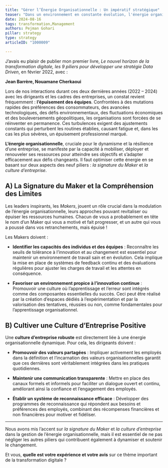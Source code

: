 ```yaml
---
title: "Gérer l’Énergie Organisationnelle : Un impératif stratégique"
teaser: "Dans un environnement en constante évolution, l'énergie organisationnelle est cruciale pour aligner les équipes et stimuler l'innovation. Découvrez comment optimiser cette ressource clé pour assurer la transformation et la performance de votre organisation."
date: 2024-08-16
tags: transformation,Management
authors: Pejman Gohari
pillar: strategy
type: strategy
articleID: "1000009"

---
```


J’avais eu plaisir de publier mon premier livre, _Le nouvel horizon de la transformation digitale, les 9 piliers pour développer une stratégie Data Driven_, en février 2022, avec :

**Jean Barrère, Nouamane Cherkaoui**

Lors de nos interactions durant ces deux dernières années (2022 – 2024) avec les dirigeants et les cadres des entreprises, un constat revient fréquemment : **l’épuisement des équipes**. Confrontées à des mutations rapides des préférences des consommateurs, des avancées technologiques, des défis environnementaux, des fluctuations économiques et des bouleversements géopolitiques, les organisations sont forcées de se réinventer en permanence. Ces turbulences exigent des ajustements constants qui perturbent les routines établies, causant fatigue et, dans les cas les plus sévères, un épuisement professionnel marqué.

**L’énergie organisationnelle**, cruciale pour le dynamisme et la résilience d’une entreprise, se manifeste par la capacité à mobiliser, déployer et renouveler ses ressources pour atteindre ses objectifs et s’adapter efficacement aux défis changeants. Il faut optimiser cette énergie en se basant sur deux aspects des neuf piliers : _la signature du Maker_ et _la culture d’entreprise_.

## A) La Signature du Maker et la Compréhension des Limites

Les leaders inspirants, les _Makers_, jouent un rôle crucial dans la modulation de l’énergie organisationnelle, leurs approches pouvant revitaliser ou épuiser les ressources humaines. Chacun de vous a probablement en tête le nom d’un Maker qui vous a motivé et fait progresser, et un autre qui vous a poussé dans vos retranchements, mais épuisé !

Les Makers doivent :

- **Identifier les capacités des individus et des équipes** : Reconnaître les seuils de tolérance à l’innovation et au changement est essentiel pour maintenir un environnement de travail sain et en évolution. Cela implique la mise en place de systèmes de feedback continu et des évaluations régulières pour ajuster les charges de travail et les attentes en conséquence.

- **Favoriser un environnement propice à l’innovation continue** : Promouvoir une culture où l’apprentissage et l’erreur sont intégrés comme des composantes essentielles du succès. Ceci peut être réalisé par la création d’espaces dédiés à l’expérimentation et par la valorisation des tentatives, réussies ou non, comme fondamentales pour l’apprentissage organisationnel.

## B) Cultiver une Culture d’Entreprise Positive

Une **culture d’entreprise robuste** est directement liée à une énergie organisationnelle dynamique. Pour cela, les dirigeants doivent :

- **Promouvoir des valeurs partagées** : Impliquer activement les employés dans la définition et l’incarnation des valeurs organisationnelles garantit que ces dernières sont véritablement intégrées dans les pratiques quotidiennes.

- **Maintenir une communication transparente** : Mettre en place des canaux formels et informels pour faciliter un dialogue ouvert et continu, améliorant ainsi la confiance et l’engagement des employés.

- **Établir un système de reconnaissance efficace** : Développer des programmes de reconnaissance qui répondent aux besoins et préférences des employés, combinant des récompenses financières et non financières pour motiver et fidéliser.

---

Nous avons mis l’accent sur _la signature du Maker_ et _la culture d’entreprise_ dans la gestion de l’énergie organisationnelle, mais il est essentiel de ne pas négliger les autres piliers qui contribuent également à dynamiser et soutenir le changement.

Et vous, **quelle est votre expérience et votre avis** sur ce thème important de la transformation digitale ?
